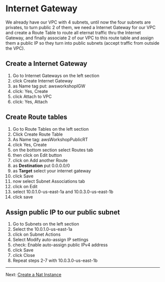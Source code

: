 # Internet Gateway

We already have our VPC with 4 subnets, until now the four subnets are privates, to turn public 2 of them, we need a Internet Gateway for our VPC and create a Route Table to route all eternat traffic thru the Internet Gateway, and finally associate 2 of our VPC to this route table and assign them a public IP so they turn into public subnets (accept traffic from outside the VPC).

## Create a Internet Gateway
1. Go to Internet Gateways on the left section
2. click Create Internet Gateway
3. as Name tag put: awsworkshopIGW
4. click: Yes, Create
5. click Attach to VPC
6. click: Yes, Attach


## Create Route tables
1. Go to Route Tables on the left section
2. Click Create Route Table
3. As Name tag: awsWorkshopPublicRT
4. click Yes, Create
5. on the bottom section select Routes tab
6. then click on Edit button
7. click on Add another Route
8. as **Destination** put 0.0.0.0/0
9. as **Target** select your internet gateway
10. click Save
11. now select Subnet Associations tab
12. click on Edit
13. select 10.0.1.0-us-east-1a and 10.0.3.0-us-east-1b
14. click save

## Assign public IP to our public subnet
1. Go to Subnets on the left section
2. Select the 10.0.1.0-us-east-1a
3. click on Subnet Actions
4. Select Modify auto-assign IP settings
5. check: Enable auto-assign public IPv4 address
6. click Save
7. click Close
8. Repeat steps 2-7 with 10.0.3.0-us-east-1b

---
Next: [Create a Nat Instance](/workshop/vpc-subnets-bastion/03-nat-instance.md)
